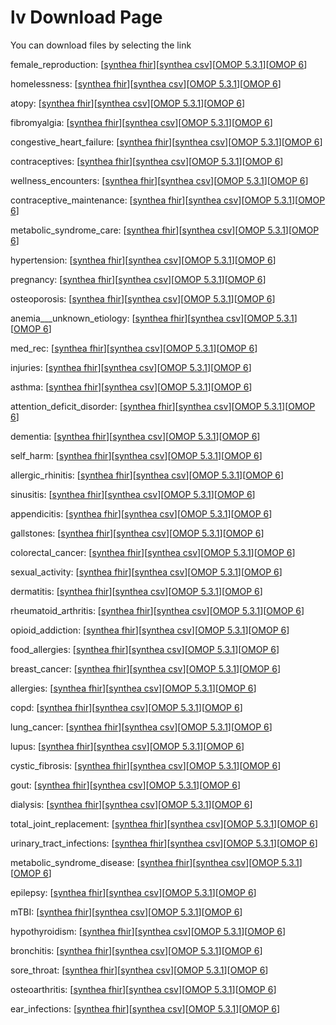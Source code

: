 # lv Download Page #
You can download files by selecting the link

female_reproduction: [[synthea fhir](https://github.com/science-automation/healthcare-europe-sample/raw/lv/lv/female_reproduction_synthea_fhir.zip)][[synthea csv](https://github.com/science-automation/healthcare-europe-sample/raw/lv/lv/female_reproduction_synthea_csv.zip)][[OMOP 5.3.1](https://github.com/science-automation/healthcare-europe-sample/raw/lv/lv/female_reproduction_omop_531.zip)][[OMOP 6](https://github.com/science-automation/healthcare-europe-sample/raw/lv/lv/female_reproduction_omop_6.zip)]

homelessness: [[synthea fhir](https://github.com/science-automation/healthcare-europe-sample/raw/lv/lv/homelessness_synthea_fhir.zip)][[synthea csv](https://github.com/science-automation/healthcare-europe-sample/raw/lv/lv/homelessness_synthea_csv.zip)][[OMOP 5.3.1](https://github.com/science-automation/healthcare-europe-sample/raw/lv/lv/homelessness_omop_531.zip)][[OMOP 6](https://github.com/science-automation/healthcare-europe-sample/raw/lv/lv/homelessness_omop_6.zip)]

atopy: [[synthea fhir](https://github.com/science-automation/healthcare-europe-sample/raw/lv/lv/atopy_synthea_fhir.zip)][[synthea csv](https://github.com/science-automation/healthcare-europe-sample/raw/lv/lv/atopy_synthea_csv.zip)][[OMOP 5.3.1](https://github.com/science-automation/healthcare-europe-sample/raw/lv/lv/atopy_omop_531.zip)][[OMOP 6](https://github.com/science-automation/healthcare-europe-sample/raw/lv/lv/atopy_omop_6.zip)]

fibromyalgia: [[synthea fhir](https://github.com/science-automation/healthcare-europe-sample/raw/lv/lv/fibromyalgia_synthea_fhir.zip)][[synthea csv](https://github.com/science-automation/healthcare-europe-sample/raw/lv/lv/fibromyalgia_synthea_csv.zip)][[OMOP 5.3.1](https://github.com/science-automation/healthcare-europe-sample/raw/lv/lv/fibromyalgia_omop_531.zip)][[OMOP 6](https://github.com/science-automation/healthcare-europe-sample/raw/lv/lv/fibromyalgia_omop_6.zip)]

congestive_heart_failure: [[synthea fhir](https://github.com/science-automation/healthcare-europe-sample/raw/lv/lv/congestive_heart_failure_synthea_fhir.zip)][[synthea csv](https://github.com/science-automation/healthcare-europe-sample/raw/lv/lv/congestive_heart_failure_synthea_csv.zip)][[OMOP 5.3.1](https://github.com/science-automation/healthcare-europe-sample/raw/lv/lv/congestive_heart_failure_omop_531.zip)][[OMOP 6](https://github.com/science-automation/healthcare-europe-sample/raw/lv/lv/congestive_heart_failure_omop_6.zip)]

contraceptives: [[synthea fhir](https://github.com/science-automation/healthcare-europe-sample/raw/lv/lv/contraceptives_synthea_fhir.zip)][[synthea csv](https://github.com/science-automation/healthcare-europe-sample/raw/lv/lv/contraceptives_synthea_csv.zip)][[OMOP 5.3.1](https://github.com/science-automation/healthcare-europe-sample/raw/lv/lv/contraceptives_omop_531.zip)][[OMOP 6](https://github.com/science-automation/healthcare-europe-sample/raw/lv/lv/contraceptives_omop_6.zip)]

wellness_encounters: [[synthea fhir](https://github.com/science-automation/healthcare-europe-sample/raw/lv/lv/wellness_encounters_synthea_fhir.zip)][[synthea csv](https://github.com/science-automation/healthcare-europe-sample/raw/lv/lv/wellness_encounters_synthea_csv.zip)][[OMOP 5.3.1](https://github.com/science-automation/healthcare-europe-sample/raw/lv/lv/wellness_encounters_omop_531.zip)][[OMOP 6](https://github.com/science-automation/healthcare-europe-sample/raw/lv/lv/wellness_encounters_omop_6.zip)]

contraceptive_maintenance: [[synthea fhir](https://github.com/science-automation/healthcare-europe-sample/raw/lv/lv/contraceptive_maintenance_synthea_fhir.zip)][[synthea csv](https://github.com/science-automation/healthcare-europe-sample/raw/lv/lv/contraceptive_maintenance_synthea_csv.zip)][[OMOP 5.3.1](https://github.com/science-automation/healthcare-europe-sample/raw/lv/lv/contraceptive_maintenance_omop_531.zip)][[OMOP 6](https://github.com/science-automation/healthcare-europe-sample/raw/lv/lv/contraceptive_maintenance_omop_6.zip)]

metabolic_syndrome_care: [[synthea fhir](https://github.com/science-automation/healthcare-europe-sample/raw/lv/lv/metabolic_syndrome_care_synthea_fhir.zip)][[synthea csv](https://github.com/science-automation/healthcare-europe-sample/raw/lv/lv/metabolic_syndrome_care_synthea_csv.zip)][[OMOP 5.3.1](https://github.com/science-automation/healthcare-europe-sample/raw/lv/lv/metabolic_syndrome_care_omop_531.zip)][[OMOP 6](https://github.com/science-automation/healthcare-europe-sample/raw/lv/lv/metabolic_syndrome_care_omop_6.zip)]

hypertension: [[synthea fhir](https://github.com/science-automation/healthcare-europe-sample/raw/lv/lv/hypertension_synthea_fhir.zip)][[synthea csv](https://github.com/science-automation/healthcare-europe-sample/raw/lv/lv/hypertension_synthea_csv.zip)][[OMOP 5.3.1](https://github.com/science-automation/healthcare-europe-sample/raw/lv/lv/hypertension_omop_531.zip)][[OMOP 6](https://github.com/science-automation/healthcare-europe-sample/raw/lv/lv/hypertension_omop_6.zip)]

pregnancy: [[synthea fhir](https://github.com/science-automation/healthcare-europe-sample/raw/lv/lv/pregnancy_synthea_fhir.zip)][[synthea csv](https://github.com/science-automation/healthcare-europe-sample/raw/lv/lv/pregnancy_synthea_csv.zip)][[OMOP 5.3.1](https://github.com/science-automation/healthcare-europe-sample/raw/lv/lv/pregnancy_omop_531.zip)][[OMOP 6](https://github.com/science-automation/healthcare-europe-sample/raw/lv/lv/pregnancy_omop_6.zip)]

osteoporosis: [[synthea fhir](https://github.com/science-automation/healthcare-europe-sample/raw/lv/lv/osteoporosis_synthea_fhir.zip)][[synthea csv](https://github.com/science-automation/healthcare-europe-sample/raw/lv/lv/osteoporosis_synthea_csv.zip)][[OMOP 5.3.1](https://github.com/science-automation/healthcare-europe-sample/raw/lv/lv/osteoporosis_omop_531.zip)][[OMOP 6](https://github.com/science-automation/healthcare-europe-sample/raw/lv/lv/osteoporosis_omop_6.zip)]

anemia___unknown_etiology: [[synthea fhir](https://github.com/science-automation/healthcare-europe-sample/raw/lv/lv/anemia___unknown_etiology_synthea_fhir.zip)][[synthea csv](https://github.com/science-automation/healthcare-europe-sample/raw/lv/lv/anemia___unknown_etiology_synthea_csv.zip)][[OMOP 5.3.1](https://github.com/science-automation/healthcare-europe-sample/raw/lv/lv/anemia___unknown_etiology_omop_531.zip)][[OMOP 6](https://github.com/science-automation/healthcare-europe-sample/raw/lv/lv/anemia___unknown_etiology_omop_6.zip)]

med_rec: [[synthea fhir](https://github.com/science-automation/healthcare-europe-sample/raw/lv/lv/med_rec_synthea_fhir.zip)][[synthea csv](https://github.com/science-automation/healthcare-europe-sample/raw/lv/lv/med_rec_synthea_csv.zip)][[OMOP 5.3.1](https://github.com/science-automation/healthcare-europe-sample/raw/lv/lv/med_rec_omop_531.zip)][[OMOP 6](https://github.com/science-automation/healthcare-europe-sample/raw/lv/lv/med_rec_omop_6.zip)]

injuries: [[synthea fhir](https://github.com/science-automation/healthcare-europe-sample/raw/lv/lv/injuries_synthea_fhir.zip)][[synthea csv](https://github.com/science-automation/healthcare-europe-sample/raw/lv/lv/injuries_synthea_csv.zip)][[OMOP 5.3.1](https://github.com/science-automation/healthcare-europe-sample/raw/lv/lv/injuries_omop_531.zip)][[OMOP 6](https://github.com/science-automation/healthcare-europe-sample/raw/lv/lv/injuries_omop_6.zip)]

asthma: [[synthea fhir](https://github.com/science-automation/healthcare-europe-sample/raw/lv/lv/asthma_synthea_fhir.zip)][[synthea csv](https://github.com/science-automation/healthcare-europe-sample/raw/lv/lv/asthma_synthea_csv.zip)][[OMOP 5.3.1](https://github.com/science-automation/healthcare-europe-sample/raw/lv/lv/asthma_omop_531.zip)][[OMOP 6](https://github.com/science-automation/healthcare-europe-sample/raw/lv/lv/asthma_omop_6.zip)]

attention_deficit_disorder: [[synthea fhir](https://github.com/science-automation/healthcare-europe-sample/raw/lv/lv/attention_deficit_disorder_synthea_fhir.zip)][[synthea csv](https://github.com/science-automation/healthcare-europe-sample/raw/lv/lv/attention_deficit_disorder_synthea_csv.zip)][[OMOP 5.3.1](https://github.com/science-automation/healthcare-europe-sample/raw/lv/lv/attention_deficit_disorder_omop_531.zip)][[OMOP 6](https://github.com/science-automation/healthcare-europe-sample/raw/lv/lv/attention_deficit_disorder_omop_6.zip)]

dementia: [[synthea fhir](https://github.com/science-automation/healthcare-europe-sample/raw/lv/lv/dementia_synthea_fhir.zip)][[synthea csv](https://github.com/science-automation/healthcare-europe-sample/raw/lv/lv/dementia_synthea_csv.zip)][[OMOP 5.3.1](https://github.com/science-automation/healthcare-europe-sample/raw/lv/lv/dementia_omop_531.zip)][[OMOP 6](https://github.com/science-automation/healthcare-europe-sample/raw/lv/lv/dementia_omop_6.zip)]

self_harm: [[synthea fhir](https://github.com/science-automation/healthcare-europe-sample/raw/lv/lv/self_harm_synthea_fhir.zip)][[synthea csv](https://github.com/science-automation/healthcare-europe-sample/raw/lv/lv/self_harm_synthea_csv.zip)][[OMOP 5.3.1](https://github.com/science-automation/healthcare-europe-sample/raw/lv/lv/self_harm_omop_531.zip)][[OMOP 6](https://github.com/science-automation/healthcare-europe-sample/raw/lv/lv/self_harm_omop_6.zip)]

allergic_rhinitis: [[synthea fhir](https://github.com/science-automation/healthcare-europe-sample/raw/lv/lv/allergic_rhinitis_synthea_fhir.zip)][[synthea csv](https://github.com/science-automation/healthcare-europe-sample/raw/lv/lv/allergic_rhinitis_synthea_csv.zip)][[OMOP 5.3.1](https://github.com/science-automation/healthcare-europe-sample/raw/lv/lv/allergic_rhinitis_omop_531.zip)][[OMOP 6](https://github.com/science-automation/healthcare-europe-sample/raw/lv/lv/allergic_rhinitis_omop_6.zip)]

sinusitis: [[synthea fhir](https://github.com/science-automation/healthcare-europe-sample/raw/lv/lv/sinusitis_synthea_fhir.zip)][[synthea csv](https://github.com/science-automation/healthcare-europe-sample/raw/lv/lv/sinusitis_synthea_csv.zip)][[OMOP 5.3.1](https://github.com/science-automation/healthcare-europe-sample/raw/lv/lv/sinusitis_omop_531.zip)][[OMOP 6](https://github.com/science-automation/healthcare-europe-sample/raw/lv/lv/sinusitis_omop_6.zip)]

appendicitis: [[synthea fhir](https://github.com/science-automation/healthcare-europe-sample/raw/lv/lv/appendicitis_synthea_fhir.zip)][[synthea csv](https://github.com/science-automation/healthcare-europe-sample/raw/lv/lv/appendicitis_synthea_csv.zip)][[OMOP 5.3.1](https://github.com/science-automation/healthcare-europe-sample/raw/lv/lv/appendicitis_omop_531.zip)][[OMOP 6](https://github.com/science-automation/healthcare-europe-sample/raw/lv/lv/appendicitis_omop_6.zip)]

gallstones: [[synthea fhir](https://github.com/science-automation/healthcare-europe-sample/raw/lv/lv/gallstones_synthea_fhir.zip)][[synthea csv](https://github.com/science-automation/healthcare-europe-sample/raw/lv/lv/gallstones_synthea_csv.zip)][[OMOP 5.3.1](https://github.com/science-automation/healthcare-europe-sample/raw/lv/lv/gallstones_omop_531.zip)][[OMOP 6](https://github.com/science-automation/healthcare-europe-sample/raw/lv/lv/gallstones_omop_6.zip)]

colorectal_cancer: [[synthea fhir](https://github.com/science-automation/healthcare-europe-sample/raw/lv/lv/colorectal_cancer_synthea_fhir.zip)][[synthea csv](https://github.com/science-automation/healthcare-europe-sample/raw/lv/lv/colorectal_cancer_synthea_csv.zip)][[OMOP 5.3.1](https://github.com/science-automation/healthcare-europe-sample/raw/lv/lv/colorectal_cancer_omop_531.zip)][[OMOP 6](https://github.com/science-automation/healthcare-europe-sample/raw/lv/lv/colorectal_cancer_omop_6.zip)]

sexual_activity: [[synthea fhir](https://github.com/science-automation/healthcare-europe-sample/raw/lv/lv/sexual_activity_synthea_fhir.zip)][[synthea csv](https://github.com/science-automation/healthcare-europe-sample/raw/lv/lv/sexual_activity_synthea_csv.zip)][[OMOP 5.3.1](https://github.com/science-automation/healthcare-europe-sample/raw/lv/lv/sexual_activity_omop_531.zip)][[OMOP 6](https://github.com/science-automation/healthcare-europe-sample/raw/lv/lv/sexual_activity_omop_6.zip)]

dermatitis: [[synthea fhir](https://github.com/science-automation/healthcare-europe-sample/raw/lv/lv/dermatitis_synthea_fhir.zip)][[synthea csv](https://github.com/science-automation/healthcare-europe-sample/raw/lv/lv/dermatitis_synthea_csv.zip)][[OMOP 5.3.1](https://github.com/science-automation/healthcare-europe-sample/raw/lv/lv/dermatitis_omop_531.zip)][[OMOP 6](https://github.com/science-automation/healthcare-europe-sample/raw/lv/lv/dermatitis_omop_6.zip)]

rheumatoid_arthritis: [[synthea fhir](https://github.com/science-automation/healthcare-europe-sample/raw/lv/lv/rheumatoid_arthritis_synthea_fhir.zip)][[synthea csv](https://github.com/science-automation/healthcare-europe-sample/raw/lv/lv/rheumatoid_arthritis_synthea_csv.zip)][[OMOP 5.3.1](https://github.com/science-automation/healthcare-europe-sample/raw/lv/lv/rheumatoid_arthritis_omop_531.zip)][[OMOP 6](https://github.com/science-automation/healthcare-europe-sample/raw/lv/lv/rheumatoid_arthritis_omop_6.zip)]

opioid_addiction: [[synthea fhir](https://github.com/science-automation/healthcare-europe-sample/raw/lv/lv/opioid_addiction_synthea_fhir.zip)][[synthea csv](https://github.com/science-automation/healthcare-europe-sample/raw/lv/lv/opioid_addiction_synthea_csv.zip)][[OMOP 5.3.1](https://github.com/science-automation/healthcare-europe-sample/raw/lv/lv/opioid_addiction_omop_531.zip)][[OMOP 6](https://github.com/science-automation/healthcare-europe-sample/raw/lv/lv/opioid_addiction_omop_6.zip)]

food_allergies: [[synthea fhir](https://github.com/science-automation/healthcare-europe-sample/raw/lv/lv/food_allergies_synthea_fhir.zip)][[synthea csv](https://github.com/science-automation/healthcare-europe-sample/raw/lv/lv/food_allergies_synthea_csv.zip)][[OMOP 5.3.1](https://github.com/science-automation/healthcare-europe-sample/raw/lv/lv/food_allergies_omop_531.zip)][[OMOP 6](https://github.com/science-automation/healthcare-europe-sample/raw/lv/lv/food_allergies_omop_6.zip)]

breast_cancer: [[synthea fhir](https://github.com/science-automation/healthcare-europe-sample/raw/lv/lv/breast_cancer_synthea_fhir.zip)][[synthea csv](https://github.com/science-automation/healthcare-europe-sample/raw/lv/lv/breast_cancer_synthea_csv.zip)][[OMOP 5.3.1](https://github.com/science-automation/healthcare-europe-sample/raw/lv/lv/breast_cancer_omop_531.zip)][[OMOP 6](https://github.com/science-automation/healthcare-europe-sample/raw/lv/lv/breast_cancer_omop_6.zip)]

allergies: [[synthea fhir](https://github.com/science-automation/healthcare-europe-sample/raw/lv/lv/allergies_synthea_fhir.zip)][[synthea csv](https://github.com/science-automation/healthcare-europe-sample/raw/lv/lv/allergies_synthea_csv.zip)][[OMOP 5.3.1](https://github.com/science-automation/healthcare-europe-sample/raw/lv/lv/allergies_omop_531.zip)][[OMOP 6](https://github.com/science-automation/healthcare-europe-sample/raw/lv/lv/allergies_omop_6.zip)]

copd: [[synthea fhir](https://github.com/science-automation/healthcare-europe-sample/raw/lv/lv/copd_synthea_fhir.zip)][[synthea csv](https://github.com/science-automation/healthcare-europe-sample/raw/lv/lv/copd_synthea_csv.zip)][[OMOP 5.3.1](https://github.com/science-automation/healthcare-europe-sample/raw/lv/lv/copd_omop_531.zip)][[OMOP 6](https://github.com/science-automation/healthcare-europe-sample/raw/lv/lv/copd_omop_6.zip)]

lung_cancer: [[synthea fhir](https://github.com/science-automation/healthcare-europe-sample/raw/lv/lv/lung_cancer_synthea_fhir.zip)][[synthea csv](https://github.com/science-automation/healthcare-europe-sample/raw/lv/lv/lung_cancer_synthea_csv.zip)][[OMOP 5.3.1](https://github.com/science-automation/healthcare-europe-sample/raw/lv/lv/lung_cancer_omop_531.zip)][[OMOP 6](https://github.com/science-automation/healthcare-europe-sample/raw/lv/lv/lung_cancer_omop_6.zip)]

lupus: [[synthea fhir](https://github.com/science-automation/healthcare-europe-sample/raw/lv/lv/lupus_synthea_fhir.zip)][[synthea csv](https://github.com/science-automation/healthcare-europe-sample/raw/lv/lv/lupus_synthea_csv.zip)][[OMOP 5.3.1](https://github.com/science-automation/healthcare-europe-sample/raw/lv/lv/lupus_omop_531.zip)][[OMOP 6](https://github.com/science-automation/healthcare-europe-sample/raw/lv/lv/lupus_omop_6.zip)]

cystic_fibrosis: [[synthea fhir](https://github.com/science-automation/healthcare-europe-sample/raw/lv/lv/cystic_fibrosis_synthea_fhir.zip)][[synthea csv](https://github.com/science-automation/healthcare-europe-sample/raw/lv/lv/cystic_fibrosis_synthea_csv.zip)][[OMOP 5.3.1](https://github.com/science-automation/healthcare-europe-sample/raw/lv/lv/cystic_fibrosis_omop_531.zip)][[OMOP 6](https://github.com/science-automation/healthcare-europe-sample/raw/lv/lv/cystic_fibrosis_omop_6.zip)]

gout: [[synthea fhir](https://github.com/science-automation/healthcare-europe-sample/raw/lv/lv/gout_synthea_fhir.zip)][[synthea csv](https://github.com/science-automation/healthcare-europe-sample/raw/lv/lv/gout_synthea_csv.zip)][[OMOP 5.3.1](https://github.com/science-automation/healthcare-europe-sample/raw/lv/lv/gout_omop_531.zip)][[OMOP 6](https://github.com/science-automation/healthcare-europe-sample/raw/lv/lv/gout_omop_6.zip)]

dialysis: [[synthea fhir](https://github.com/science-automation/healthcare-europe-sample/raw/lv/lv/dialysis_synthea_fhir.zip)][[synthea csv](https://github.com/science-automation/healthcare-europe-sample/raw/lv/lv/dialysis_synthea_csv.zip)][[OMOP 5.3.1](https://github.com/science-automation/healthcare-europe-sample/raw/lv/lv/dialysis_omop_531.zip)][[OMOP 6](https://github.com/science-automation/healthcare-europe-sample/raw/lv/lv/dialysis_omop_6.zip)]

total_joint_replacement: [[synthea fhir](https://github.com/science-automation/healthcare-europe-sample/raw/lv/lv/total_joint_replacement_synthea_fhir.zip)][[synthea csv](https://github.com/science-automation/healthcare-europe-sample/raw/lv/lv/total_joint_replacement_synthea_csv.zip)][[OMOP 5.3.1](https://github.com/science-automation/healthcare-europe-sample/raw/lv/lv/total_joint_replacement_omop_531.zip)][[OMOP 6](https://github.com/science-automation/healthcare-europe-sample/raw/lv/lv/total_joint_replacement_omop_6.zip)]

urinary_tract_infections: [[synthea fhir](https://github.com/science-automation/healthcare-europe-sample/raw/lv/lv/urinary_tract_infections_synthea_fhir.zip)][[synthea csv](https://github.com/science-automation/healthcare-europe-sample/raw/lv/lv/urinary_tract_infections_synthea_csv.zip)][[OMOP 5.3.1](https://github.com/science-automation/healthcare-europe-sample/raw/lv/lv/urinary_tract_infections_omop_531.zip)][[OMOP 6](https://github.com/science-automation/healthcare-europe-sample/raw/lv/lv/urinary_tract_infections_omop_6.zip)]

metabolic_syndrome_disease: [[synthea fhir](https://github.com/science-automation/healthcare-europe-sample/raw/lv/lv/metabolic_syndrome_disease_synthea_fhir.zip)][[synthea csv](https://github.com/science-automation/healthcare-europe-sample/raw/lv/lv/metabolic_syndrome_disease_synthea_csv.zip)][[OMOP 5.3.1](https://github.com/science-automation/healthcare-europe-sample/raw/lv/lv/metabolic_syndrome_disease_omop_531.zip)][[OMOP 6](https://github.com/science-automation/healthcare-europe-sample/raw/lv/lv/metabolic_syndrome_disease_omop_6.zip)]

epilepsy: [[synthea fhir](https://github.com/science-automation/healthcare-europe-sample/raw/lv/lv/epilepsy_synthea_fhir.zip)][[synthea csv](https://github.com/science-automation/healthcare-europe-sample/raw/lv/lv/epilepsy_synthea_csv.zip)][[OMOP 5.3.1](https://github.com/science-automation/healthcare-europe-sample/raw/lv/lv/epilepsy_omop_531.zip)][[OMOP 6](https://github.com/science-automation/healthcare-europe-sample/raw/lv/lv/epilepsy_omop_6.zip)]

mTBI: [[synthea fhir](https://github.com/science-automation/healthcare-europe-sample/raw/lv/lv/mTBI_synthea_fhir.zip)][[synthea csv](https://github.com/science-automation/healthcare-europe-sample/raw/lv/lv/mTBI_synthea_csv.zip)][[OMOP 5.3.1](https://github.com/science-automation/healthcare-europe-sample/raw/lv/lv/mTBI_omop_531.zip)][[OMOP 6](https://github.com/science-automation/healthcare-europe-sample/raw/lv/lv/mTBI_omop_6.zip)]

hypothyroidism: [[synthea fhir](https://github.com/science-automation/healthcare-europe-sample/raw/lv/lv/hypothyroidism_synthea_fhir.zip)][[synthea csv](https://github.com/science-automation/healthcare-europe-sample/raw/lv/lv/hypothyroidism_synthea_csv.zip)][[OMOP 5.3.1](https://github.com/science-automation/healthcare-europe-sample/raw/lv/lv/hypothyroidism_omop_531.zip)][[OMOP 6](https://github.com/science-automation/healthcare-europe-sample/raw/lv/lv/hypothyroidism_omop_6.zip)]

bronchitis: [[synthea fhir](https://github.com/science-automation/healthcare-europe-sample/raw/lv/lv/bronchitis_synthea_fhir.zip)][[synthea csv](https://github.com/science-automation/healthcare-europe-sample/raw/lv/lv/bronchitis_synthea_csv.zip)][[OMOP 5.3.1](https://github.com/science-automation/healthcare-europe-sample/raw/lv/lv/bronchitis_omop_531.zip)][[OMOP 6](https://github.com/science-automation/healthcare-europe-sample/raw/lv/lv/bronchitis_omop_6.zip)]

sore_throat: [[synthea fhir](https://github.com/science-automation/healthcare-europe-sample/raw/lv/lv/sore_throat_synthea_fhir.zip)][[synthea csv](https://github.com/science-automation/healthcare-europe-sample/raw/lv/lv/sore_throat_synthea_csv.zip)][[OMOP 5.3.1](https://github.com/science-automation/healthcare-europe-sample/raw/lv/lv/sore_throat_omop_531.zip)][[OMOP 6](https://github.com/science-automation/healthcare-europe-sample/raw/lv/lv/sore_throat_omop_6.zip)]

osteoarthritis: [[synthea fhir](https://github.com/science-automation/healthcare-europe-sample/raw/lv/lv/osteoarthritis_synthea_fhir.zip)][[synthea csv](https://github.com/science-automation/healthcare-europe-sample/raw/lv/lv/osteoarthritis_synthea_csv.zip)][[OMOP 5.3.1](https://github.com/science-automation/healthcare-europe-sample/raw/lv/lv/osteoarthritis_omop_531.zip)][[OMOP 6](https://github.com/science-automation/healthcare-europe-sample/raw/lv/lv/osteoarthritis_omop_6.zip)]

ear_infections: [[synthea fhir](https://github.com/science-automation/healthcare-europe-sample/raw/lv/lv/ear_infections_synthea_fhir.zip)][[synthea csv](https://github.com/science-automation/healthcare-europe-sample/raw/lv/lv/ear_infections_synthea_csv.zip)][[OMOP 5.3.1](https://github.com/science-automation/healthcare-europe-sample/raw/lv/lv/ear_infections_omop_531.zip)][[OMOP 6](https://github.com/science-automation/healthcare-europe-sample/raw/lv/lv/ear_infections_omop_6.zip)]


